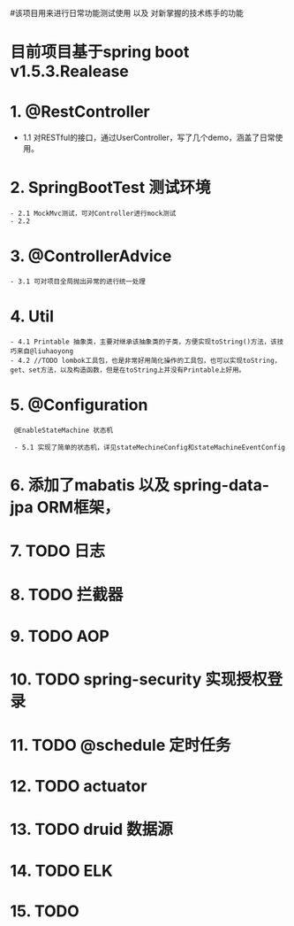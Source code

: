 
#该项目用来进行日常功能测试使用 以及 对新掌握的技术练手的功能


# 目前项目基于spring boot v1.5.3.Realease



# 1. @RestController
   - 1.1 对RESTful的接口，通过UserController，写了几个demo，涵盖了日常使用。

# 2. SpringBootTest 测试环境
    - 2.1 MockMvc测试，可对Controller进行mock测试
    - 2.2
# 3. @ControllerAdvice
    - 3.1 可对项目全局抛出异常的进行统一处理

# 4. Util
    - 4.1 Printable 抽象类，主要对继承该抽象类的子类，方便实现toString()方法，该技巧来自@liuhaoyong
    - 4.2 //TODO lombok工具包，也是非常好用简化操作的工具包，也可以实现toString，get、set方法，以及构造函数，但是在toString上并没有Printable上好用。

# 5. @Configuration
     @EnableStateMachine 状态机

     - 5.1 实现了简单的状态机，详见stateMechineConfig和stateMachineEventConfig

# 6. 添加了mabatis 以及 spring-data-jpa ORM框架，

# 7. TODO 日志
# 8. TODO 拦截器
# 9. TODO AOP
#
# 10. TODO spring-security 实现授权登录
# 11. TODO @schedule 定时任务
# 12. TODO actuator
# 13. TODO druid 数据源
# 14. TODO ELK
# 15. TODO